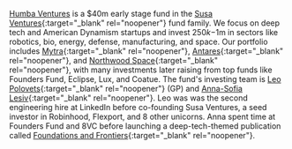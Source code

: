 <a href="#top"></a>

<link rel="stylesheet" href="../style.css">

[Humba Ventures](https://humbaventures.com/) is a $40m early stage fund in the [Susa Ventures](http://www.susaventures.com/){:target="_blank" rel="noopener"} fund family. We focus on deep tech and American Dynamism startups and invest $250k-$1m in sectors like robotics, bio, energy, defense, manufacturing, and space. Our portfolio includes [Mytra](https://mytra.ai/){:target="_blank" rel="noopener"}, [Antares](https://antaresindustries.com/){:target="_blank" rel="noopener"}, and [Northwood Space](https://www.northwoodspace.io/){:target="_blank" rel="noopener"}, with many investments later raising from top funds like Founders Fund, Eclipse, Lux, and Coatue. The fund's investing team is [Leo Polovets](https://www.linkedin.com/in/lpolovets/){:target="_blank" rel="noopener"} (GP) and [Anna-Sofia Lesiv](https://www.linkedin.com/in/anna-sofia-lesiv/){:target="_blank" rel="noopener"}. Leo was was the second engineering hire at LinkedIn before co-founding Susa Ventures, a seed investor in Robinhood, Flexport, and 8 other unicorns. Anna spent time at Founders Fund and 8VC before launching a deep-tech-themed publication called [Foundations and Frontiers](https://www.contrary.com/foundations-and-frontiers){:target="_blank" rel="noopener"}.
